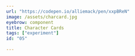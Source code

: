 ```yaml
---
url: "https://codepen.io/alliemack/pen/xxpBReN"
image: /assets/charcard.jpg
eyebrow: component
title: Character Cards
tags: ["experiment"]
id: "05"
    
---
```

